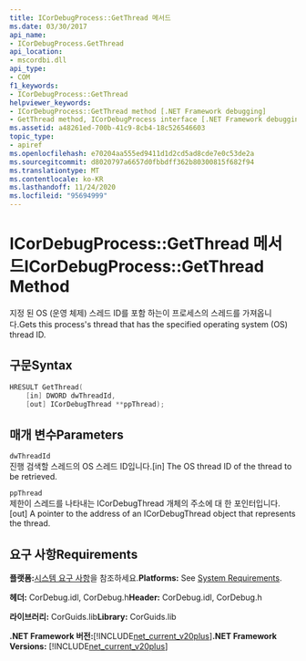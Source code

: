 ```yaml
---
title: ICorDebugProcess::GetThread 메서드
ms.date: 03/30/2017
api_name:
- ICorDebugProcess.GetThread
api_location:
- mscordbi.dll
api_type:
- COM
f1_keywords:
- ICorDebugProcess::GetThread
helpviewer_keywords:
- ICorDebugProcess::GetThread method [.NET Framework debugging]
- GetThread method, ICorDebugProcess interface [.NET Framework debugging]
ms.assetid: a48261ed-700b-41c9-8cb4-18c526546603
topic_type:
- apiref
ms.openlocfilehash: e70204aa555ed9411d1d2cd5ad8cde7e0c53de2a
ms.sourcegitcommit: d8020797a6657d0fbbdff362b80300815f682f94
ms.translationtype: MT
ms.contentlocale: ko-KR
ms.lasthandoff: 11/24/2020
ms.locfileid: "95694999"
---
```

# <a name="icordebugprocessgetthread-method"></a><span data-ttu-id="e2ae6-102">ICorDebugProcess::GetThread 메서드</span><span class="sxs-lookup"><span data-stu-id="e2ae6-102">ICorDebugProcess::GetThread Method</span></span>

<span data-ttu-id="e2ae6-103">지정 된 OS (운영 체제) 스레드 ID를 포함 하는이 프로세스의 스레드를 가져옵니다.</span><span class="sxs-lookup"><span data-stu-id="e2ae6-103">Gets this process's thread that has the specified operating system (OS) thread ID.</span></span>  
  
## <a name="syntax"></a><span data-ttu-id="e2ae6-104">구문</span><span class="sxs-lookup"><span data-stu-id="e2ae6-104">Syntax</span></span>  
  
```cpp  
HRESULT GetThread(  
    [in] DWORD dwThreadId,  
    [out] ICorDebugThread **ppThread);  
```  
  
## <a name="parameters"></a><span data-ttu-id="e2ae6-105">매개 변수</span><span class="sxs-lookup"><span data-stu-id="e2ae6-105">Parameters</span></span>  

 `dwThreadId`  
 <span data-ttu-id="e2ae6-106">진행 검색할 스레드의 OS 스레드 ID입니다.</span><span class="sxs-lookup"><span data-stu-id="e2ae6-106">[in] The OS thread ID of the thread to be retrieved.</span></span>  
  
 `ppThread`  
 <span data-ttu-id="e2ae6-107">제한이 스레드를 나타내는 ICorDebugThread 개체의 주소에 대 한 포인터입니다.</span><span class="sxs-lookup"><span data-stu-id="e2ae6-107">[out] A pointer to the address of an ICorDebugThread object that represents the thread.</span></span>  
  
## <a name="requirements"></a><span data-ttu-id="e2ae6-108">요구 사항</span><span class="sxs-lookup"><span data-stu-id="e2ae6-108">Requirements</span></span>  

 <span data-ttu-id="e2ae6-109">**플랫폼:**[시스템 요구 사항](../../get-started/system-requirements.md)을 참조하세요.</span><span class="sxs-lookup"><span data-stu-id="e2ae6-109">**Platforms:** See [System Requirements](../../get-started/system-requirements.md).</span></span>  
  
 <span data-ttu-id="e2ae6-110">**헤더:** CorDebug.idl, CorDebug.h</span><span class="sxs-lookup"><span data-stu-id="e2ae6-110">**Header:** CorDebug.idl, CorDebug.h</span></span>  
  
 <span data-ttu-id="e2ae6-111">**라이브러리:** CorGuids.lib</span><span class="sxs-lookup"><span data-stu-id="e2ae6-111">**Library:** CorGuids.lib</span></span>  
  
 <span data-ttu-id="e2ae6-112">**.NET Framework 버전:**[!INCLUDE[net_current_v20plus](../../../../includes/net-current-v20plus-md.md)]</span><span class="sxs-lookup"><span data-stu-id="e2ae6-112">**.NET Framework Versions:** [!INCLUDE[net_current_v20plus](../../../../includes/net-current-v20plus-md.md)]</span></span>
